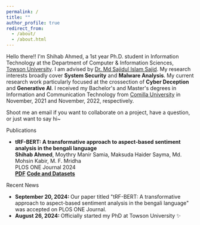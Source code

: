 ```yaml
---
permalink: /
title: ""
author_profile: true
redirect_from: 
  - /about/
  - /about.html
---
```

<head>
<link href="https://cdn.jsdelivr.net/npm/bootstrap@5.0.2/dist/css/bootstrap.min.css" rel="stylesheet" integrity="sha384-EVSTQN3/azprG1Anm3QDgpJLIm9Nao0Yz1ztcQTwFspd3yD65VohhpuuCOmLASjC" crossorigin="anonymous">
</head>

Hello there!! I'm Shihab Ahmed, a 1st year Ph.D. student in Information Technology at the Department of Computer & Information Sciences, [Towson University](https://www.towson.edu/fcsm/departments/computerinfosci/). I am advised by [Dr. Md Sajidul Islam Sajid](https://sajid36.github.io/). My research interests broadly cover **System Security** and **Malware Analysis**. My current research work particularly focused at the crossection of **Cyber Deception** and **Generative AI**. I received my Bachelor's and Master's degrees in Information and Communication Technology from [Comilla University]([https://cse.buet.ac.bd/](http://cou.ac.bd/dpict/department-details)) in November, 2021 and November, 2022, respectively. 

Shoot me an email if you want to collaborate on a project, have a question, or just want to say hi~

<div class="card">
  <div class="card-header">
    Publications
  </div>
  <div class="card-body">
    <ul>
        <li>
            <strong> tRF-BERT: A transformative approach to aspect-based sentiment analysis in the bengali language</strong><br>
            <b>Shihab Ahmed</b>, Moythry Manir Samia, Maksuda Haider Sayma, Md. Mohsin Kabir, M. F. Mridha<br>
            PLOS ONE Journal 2024<br>
            <a href="https://journals.plos.org/plosone/article?id=10.1371/journal.pone.0308050" class="btn-sm btn-success text-decoration-none"><strong>PDF</strong></a>
            <a href="#" class="btn-sm btn-danger text-decoration-none"><strong>Code and Datasets</strong></a>
        </li>
    </ul>
  </div>
</div>

<div class="mt-3 card">
  <div class="card-header">
    Recent News
  </div>
  <div class="card-body">
    <ul>
      <li>
        <span><strong>September 20, 2024: </strong></span> Our paper titled "tRF-BERT: A transformative approach to aspect-based sentiment analysis in the bengali language" was accepted on PLOS ONE Journal.
      </li>
      <li>
        <span><strong>August 26, 2024: </strong></span> Officially started my PhD at Towson University ✨
      </li>
    </ul>
  </div>
</div>
